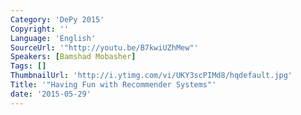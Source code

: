 ```yaml
---
Category: 'DePy 2015'
Copyright: ''
Language: 'English'
SourceUrl: '"http://youtu.be/B7kwiUZhMew"'
Speakers: [Bamshad Mobasher]
Tags: []
ThumbnailUrl: 'http://i.ytimg.com/vi/UKY3scPIMd8/hqdefault.jpg'
Title: '"Having Fun with Recommender Systems"'
date: '2015-05-29'
---
```


